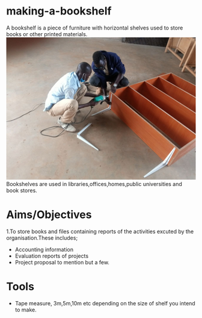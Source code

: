 # making-a-bookshelf

A bookshelf is a piece of furniture with horizontal shelves used to store books or other printed materials. 
![](images/bookself-pic1.jpg)
Bookshelves are used in libraries,offices,homes,public universities and book stores.
 # Aims/Objectives
1.To store books and files containing reports of the activities excuted by the organisation.These includes;
- Accounting information
- Evaluation reports of projects
- Project proposal to mention but a few.
# Tools
- Tape measure, 3m,5m,10m etc depending on the size of shelf you intend to make.


